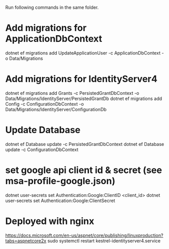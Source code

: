 ﻿Run following commands in the same folder.

# Add migrations for ApplicationDbContext
dotnet ef migrations add UpdateApplicationUser -c ApplicationDbContext -o Data/Migrations

# Add migrations for IdentityServer4
dotnet ef migrations add Grants -c PersistedGrantDbContext -o Data/Migrations/IdentityServer/PersistedGrantDb
dotnet ef migrations add Config -c ConfigurationDbContext -o Data/Migrations/IdentityServer/ConfigurationDb

# Update Database
dotnet ef Database update -c PersistedGrantDbContext
dotnet ef Database update -c ConfigurationDbContext


# set google api client id & secret (see msa-profile-google.json)
dotnet user-secrets set Authentication:Google:ClientID <client_id>
dotnet user-secrets set Authentication:Google:ClientSecret <client-secret>

# Deployed with nginx
https://docs.microsoft.com/en-us/aspnet/core/publishing/linuxproduction?tabs=aspnetcore2x
sudo systemctl restart kestrel-identityserver4.service